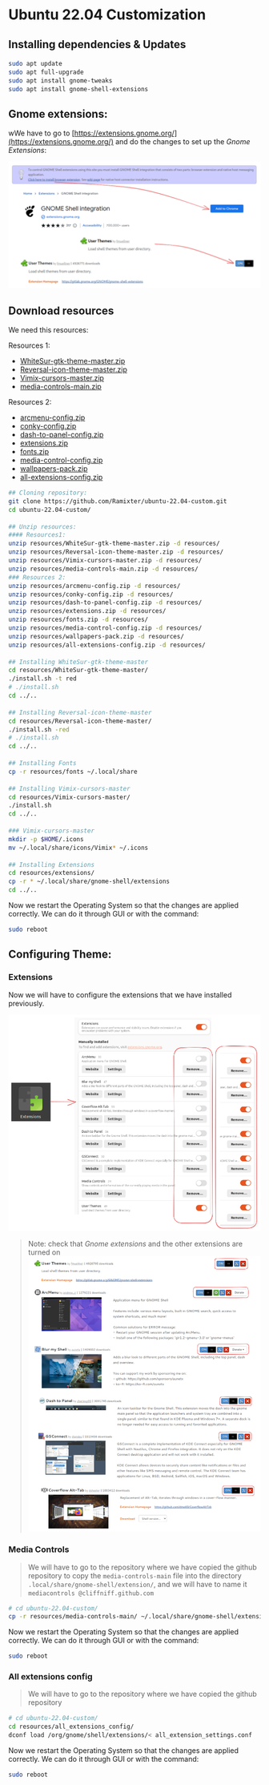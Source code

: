# Ubuntu 22.04 Customization

## Installing dependencies & Updates

```bash
sudo apt update
sudo apt full-upgrade
sudo apt install gnome-tweaks
sudo apt install gnome-shell-extensions
```

## Gnome extensions:

wWe have to go to [https://extensions.gnome.org/](https://extensions.gnome.org/) and do the changes to set up the *Gnome Extensions*:

![img](images/img1.png)

## Download resources

We need this resources:

Resources 1:

- [WhiteSur-gtk-theme-master.zip](resources/WhiteSur-gtk-theme-master.zip)
- [Reversal-icon-theme-master.zip](resources/Reversal-icon-theme-master.zip)
- [Vimix-cursors-master.zip](resources/Vimix-cursors-master.zip.zip)
- [media-controls-main.zip](resources/media-controls-main.zip)

Resources 2:
- [arcmenu-config.zip](resources/arcmenu-config.zip)
- [conky-config.zip](resources/conky-config.zip)
- [dash-to-panel-config.zip](resources/dash-to-panel-config.zip)
- [extensions.zip](resources/extensions.zip)
- [fonts.zip](resources/fonts.zip)
- [media-control-config.zip](resources/media-control-config.zip)
- [wallpapers-pack.zip](resources/wallpapers-pack.zip)
- [all-extensions-config.zip](resources/all-extensions-config.zip)

```bash
## Cloning repository:
git clone https://github.com/Ramixter/ubuntu-22.04-custom.git
cd ubuntu-22.04-custom/

## Unzip resources:
#### Resources1:
unzip resources/WhiteSur-gtk-theme-master.zip -d resources/
unzip resources/Reversal-icon-theme-master.zip -d resources/
unzip resources/Vimix-cursors-master.zip -d resources/
unzip resources/media-controls-main.zip -d resources/
### Resources 2:
unzip resources/arcmenu-config.zip -d resources/
unzip resources/conky-config.zip -d resources/
unzip resources/dash-to-panel-config.zip -d resources/
unzip resources/extensions.zip -d resources/
unzip resources/fonts.zip -d resources/
unzip resources/media-control-config.zip -d resources/
unzip resources/wallpapers-pack.zip -d resources/
unzip resources/all-extensions-config.zip -d resources/

## Installing WhiteSur-gtk-theme-master
cd resources/WhiteSur-gtk-theme-master/
./install.sh -t red
# ./install.sh
cd ../..

## Installing Reversal-icon-theme-master
cd resources/Reversal-icon-theme-master/
./install.sh -red
# ./install.sh
cd ../..

## Installing Fonts
cp -r resources/fonts ~/.local/share

## Installing Vimix-cursors-master
cd resources/Vimix-cursors-master/
./install.sh
cd ../..

### Vimix-cursors-master
mkdir -p $HOME/.icons
mv ~/.local/share/icons/Vimix* ~/.icons

## Installing Extensions
cd resources/extensions/
cp -r * ~/.local/share/gnome-shell/extensions
cd ../..
```

Now we restart the Operating System so that the changes are applied correctly. We can do it through GUI or with the command:

```bash
sudo reboot
```

## Configuring Theme:

### Extensions

Now we will have to configure the extensions that we have installed previously.

![img](images/img2.png)

> Note: check that *Gnome extensions* and the other extensions are turned on
> ![img](images/img4.png)

### Media Controls

> We will have to go to the repository where we have copied the github repository to copy the `media-controls-main` file into the directory `.local/share/gnome-shell/extension/`, and we will have to name it `mediacontrols @cliffniff.github.com`

```bash
# cd ubuntu-22.04-custom/
cp -r resources/media-controls-main/ ~/.local/share/gnome-shell/extensions/mediacontrols@cliffniff.github.com
```

Now we restart the Operating System so that the changes are applied correctly. We can do it through GUI or with the command:

```bash
sudo reboot
```

### All extensions config

> We will have to go to the repository where we have copied the github repository

```bash
# cd ubuntu-22.04-custom/
cd resources/all_extensions_config/
dconf load /org/gnome/shell/extensions/< all_extension_settings.conf
```

Now we restart the Operating System so that the changes are applied correctly. We can do it through GUI or with the command:

```bash
sudo reboot
```

